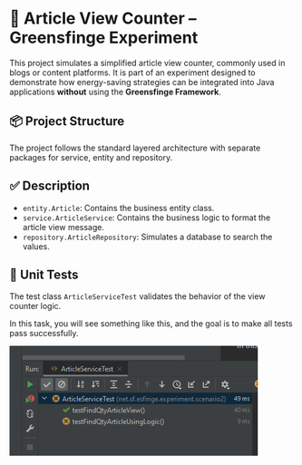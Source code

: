 # 📰 Article View Counter – Greensfinge Experiment

This project simulates a simplified article view counter, commonly used in blogs or content platforms. It is part of an experiment designed to demonstrate how energy-saving strategies can be integrated into Java applications **without** using the **Greensfinge Framework**.

## 📦 Project Structure

The project follows the standard layered architecture with separate packages for service, entity and repository.

## ✅ Description

- `entity.Article`: Contains the business entity class.
- `service.ArticleService`: Contains the business logic to format the article view message.
- `repository.ArticleRepository`: Simulates a database to search the values.

## 🧪 Unit Tests

The test class `ArticleServiceTest` validates the behavior of the view counter logic.

In this task, you will see something like this, and the goal is to make all tests pass successfully.

![img.png](img.png)